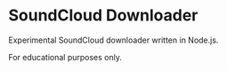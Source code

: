 # SoundCloud Downloader

Experimental SoundCloud downloader written in Node.js.

For educational purposes only.
